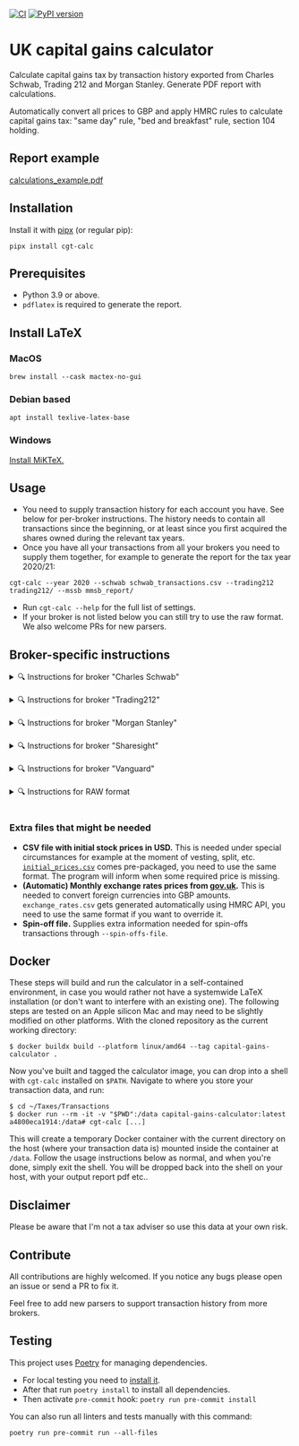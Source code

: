 [![CI](https://github.com/KapJI/capital-gains-calculator/actions/workflows/ci.yml/badge.svg)](https://github.com/KapJI/capital-gains-calculator/actions)
[![PyPI version](https://img.shields.io/pypi/v/cgt-calc)](https://pypi.org/project/cgt-calc/)

# UK capital gains calculator

Calculate capital gains tax by transaction history exported from Charles Schwab, Trading 212 and Morgan Stanley. Generate PDF report with calculations.

Automatically convert all prices to GBP and apply HMRC rules to calculate capital gains tax: "same day" rule, "bed and breakfast" rule, section 104 holding.

## Report example

[calculations_example.pdf](https://github.com/KapJI/capital-gains-calculator/blob/main/calculations_example.pdf)

## Installation

Install it with [pipx](https://pypa.github.io/pipx/) (or regular pip):

```shell
pipx install cgt-calc
```

## Prerequisites

-   Python 3.9 or above.
-   `pdflatex` is required to generate the report.

## Install LaTeX

### MacOS

```shell
brew install --cask mactex-no-gui
```

### Debian based

```shell
apt install texlive-latex-base
```

### Windows

[Install MiKTeX.](https://miktex.org/download)

## Usage

-   You need to supply transaction history for each account you have. See below for per-broker instructions. The history needs to contain all transactions since the beginning, or at least since you first acquired the shares owned during the relevant tax years.
-   Once you have all your transactions from all your brokers you need to supply them together, for example to generate the report for the tax year 2020/21:

```shell
cgt-calc --year 2020 --schwab schwab_transactions.csv --trading212 trading212/ --mssb mmsb_report/
```

-   Run `cgt-calc --help` for the full list of settings.
-   If your broker is not listed below you can still try to use the raw format. We also welcome PRs for new parsers.

## Broker-specific instructions

<details>
    <summary>🔍 Instructions for broker "Charles Schwab"</summary>

You will need:

-   **Exported transaction history in CSV format.**
    Schwab only allows to download transaction for the last 4 years. If you require more, you can download the history in 4-year chunks and combine them.
    [See example](https://github.com/KapJI/capital-gains-calculator/blob/main/tests/test_data/schwab_transactions.csv).
-   **Exported transaction history from Schwab Equity Awards in CSV format.**
    Only applicable if you receive equity awards in your account (e.g. for Alphabet/Google employees). Follow the same procedure as in the normal transaction history but selecting your Equity Award account.

Example usage for the tax year 2020/21:

```shell
cgt-calc --year 2020 --schwab schwab_transactions.csv --schwab-award schwab_awards.csv
```

_Note: For historic reasons, it is possible to provide the Equity Awards history in JSON format with `--schwab_equity_award_json`. Instructions are available at the top of this [parser file](../main/cgt_calc/parsers/schwab_equity_award_json.py). Please use the CSV method above if possible._

</details>
 <br />
<details>
    <summary>🔍 Instructions for broker "Trading212"</summary>

You will need:

-   **Exported transaction history from Trading 212.**
    You can provide a folder containing several files since Trading 212 limit the statements to 1 year periods.
    [See example](https://github.com/KapJI/capital-gains-calculator/tree/main/tests/test_data/trading212).

Example usage for the tax year 2024/25:

```shell
cgt-calc --year 2024 --trading212 trading212_trxs_dir/
```

</details>
 <br />
<details>
    <summary>🔍 Instructions for broker "Morgan Stanley"</summary>

You will need:

-   **Exported transaction history from Morgan Stanley.**
    Since Morgan Stanley generates multiple files in a single report, please specify a directory produced from the report download page.
    [See example](https://github.com/KapJI/capital-gains-calculator/tree/main/tests/test_data/mssb).

Example usage for the tax year 2024/25:

```shell
cgt-calc --year 2024 --mssb morgan_stanley_trxs_dir/
```

</details>
 <br />
<details>
    <summary>🔍 Instructions for broker "Sharesight"</summary>

You will need:

-   **Exported transaction history from Sharesight.**
    Sharesight is a portfolio tracking tool with support for multiple brokers.
    -   You will need the "All Trades" and "Taxable Income" reports since the beginning. Make sure to select "Since Inception" for the period, and "Not Grouping".
    -   Export both reports to Excel or Google Sheets, save as CSV, and place them in the same folder.
    -   [See example](https://github.com/KapJI/capital-gains-calculator/tree/main/tests/test_data/sharesight).

Comments:

-   Sharesight aggregates transactions from multiple brokers, but doesn't necessarily have balance information.
    Use the `--no-balance-check` flag to avoid spurious errors.

-   Since there is no direct support for equity grants, add `Stock Activity` as part of the comment associated with any vesting transactions - making sure they have the grant price filled ([see example](https://github.com/KapJI/capital-gains-calculator/tree/main/tests/test_data/sharesight)).

Example usage for the tax year 2024/25:

```shell
cgt-calc --year 2024 --no-balance-check --sharesight sharesight_trxs_dir/
```

</details>
 <br />
<details>
    <summary>🔍 Instructions for broker "Vanguard"</summary>

You will need:

-   **Exported transaction history from Vanguard.**
    Vanguard can generate a report in Excel format with all transactions across all periods of time and all accounts (ISA, GA, etc). Grab the ones you're interested into (normally GA account) and put them in a single CSV file.
    [See example](https://github.com/KapJI/capital-gains-calculator/blob/main/tests/test_data/vanguard/report.csv).

Example usage for the tax year 2024/25:

```shell
cgt-calc --year 2024 --vanguard vanguard.csv
```

</details>
 <br />
<details>
    <summary>🔍 Instructions for RAW format</summary>

You will need:

-   **CSV using the RAW format.** If your broker isn't natively supported you might choose to convert whatever report you can produce into this basic format.
    [See example](https://github.com/KapJI/capital-gains-calculator/blob/main/tests/test_data/raw/test_data.csv)

Example usage for the tax year 2024/25:

```shell
cgt-calc --year 2024 --raw sharesight_trxs_dir/
```

</details>
 <br />

### Extra files that might be needed

-   **CSV file with initial stock prices in USD.** This is needed under special circumstances for example at the moment of vesting, split, etc.
    [`initial_prices.csv`](https://github.com/KapJI/capital-gains-calculator/blob/main/cgt_calc/resources/initial_prices.csv) comes pre-packaged, you need to use the same format. The program will inform when some required price is missing.
-   **(Automatic) Monthly exchange rates prices from [gov.uk](https://www.gov.uk/government/collections/exchange-rates-for-customs-and-vat).** This is needed to convert foreign currencies into GBP amounts. `exchange_rates.csv` gets generated automatically using HMRC API, you need to use the same format if you want to override it.
-   **Spin-off file.** Supplies extra information needed for spin-offs transactions through `--spin-offs-file`.

## Docker

These steps will build and run the calculator in a self-contained environment, in case you would rather not have a systemwide LaTeX installation (or don't want to interfere with an existing one).
The following steps are tested on an Apple silicon Mac and may need to be slightly modified on other platforms.
With the cloned repository as the current working directory:

```shell
$ docker buildx build --platform linux/amd64 --tag capital-gains-calculator .
```

Now you've built and tagged the calculator image, you can drop into a shell with `cgt-calc` installed on `$PATH`. Navigate to where you store your transaction data, and run:

```shell
$ cd ~/Taxes/Transactions
$ docker run --rm -it -v "$PWD":/data capital-gains-calculator:latest
a4800eca1914:/data# cgt-calc [...]
```

This will create a temporary Docker container with the current directory on the host (where your transaction data is) mounted inside the container at `/data`. Follow the usage instructions below as normal,
and when you're done, simply exit the shell. You will be dropped back into the shell on your host, with your output report pdf etc..

## Disclaimer

Please be aware that I'm not a tax adviser so use this data at your own risk.

## Contribute

All contributions are highly welcomed.
If you notice any bugs please open an issue or send a PR to fix it.

Feel free to add new parsers to support transaction history from more brokers.

## Testing

This project uses [Poetry](https://python-poetry.org/) for managing dependencies.

-   For local testing you need to [install it](https://python-poetry.org/docs/#installation).
-   After that run `poetry install` to install all dependencies.
-   Then activate `pre-commit` hook: `poetry run pre-commit install`

You can also run all linters and tests manually with this command:

```shell
poetry run pre-commit run --all-files
```
